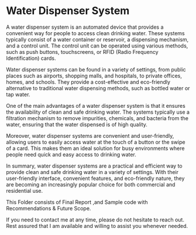 # Water Dispenser System

A water dispenser system is an automated device that provides a convenient way for people to access clean drinking water. These systems typically consist of a water container or reservoir, a dispensing mechanism, and a control unit. The control unit can be operated using various methods, such as push buttons, touchscreens, or RFID (Radio Frequency Identification) cards.

Water dispenser systems can be found in a variety of settings, from public places such as airports, shopping malls, and hospitals, to private offices, homes, and schools. They provide a cost-effective and eco-friendly alternative to traditional water dispensing methods, such as bottled water or tap water.

One of the main advantages of a water dispenser system is that it ensures the availability of clean and safe drinking water. The systems typically use a filtration mechanism to remove impurities, chemicals, and bacteria from the water, ensuring that the water dispensed is of high quality.

Moreover, water dispenser systems are convenient and user-friendly, allowing users to easily access water at the touch of a button or the swipe of a card. This makes them an ideal solution for busy environments where people need quick and easy access to drinking water.

In summary, water dispenser systems are a practical and efficient way to provide clean and safe drinking water in a variety of settings. With their user-friendly interface, convenient features, and eco-friendly nature, they are becoming an increasingly popular choice for both commercial and residential use.


This Folder consists of Final Report ,and Sample code with Recommendations & Future Scope.

If you need to contact me at any time, please do not hesitate to reach out. Rest assured that I am available and willing to assist you whenever needed.
